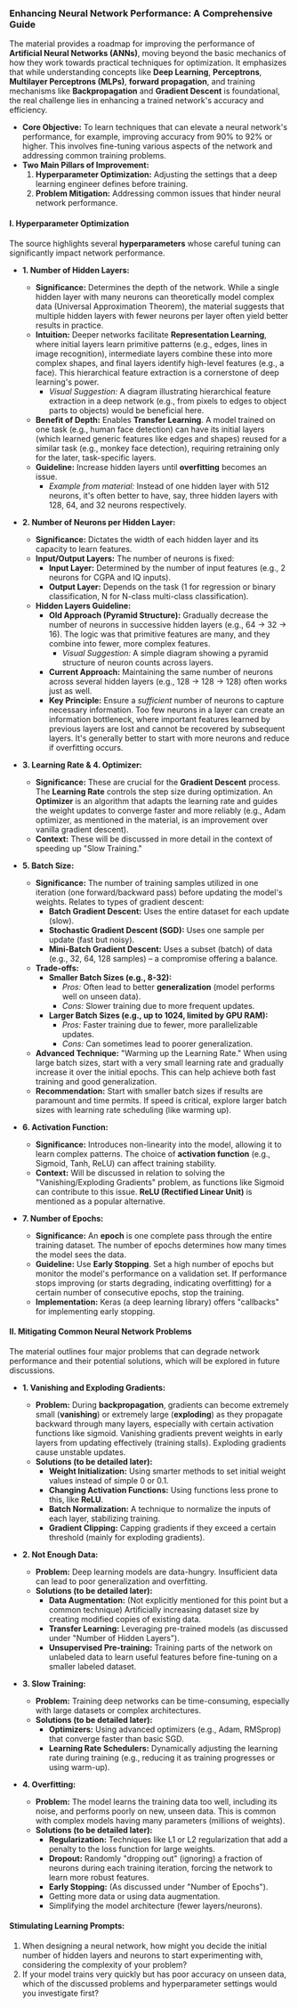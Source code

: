  
### Enhancing Neural Network Performance: A Comprehensive Guide

The material provides a roadmap for improving the performance of **Artificial Neural Networks (ANNs)**, moving beyond the basic mechanics of how they work towards practical techniques for optimization. It emphasizes that while understanding concepts like **Deep Learning**, **Perceptrons**, **Multilayer Perceptrons (MLPs)**, **forward propagation**, and training mechanisms like **Backpropagation** and **Gradient Descent** is foundational, the real challenge lies in enhancing a trained network's accuracy and efficiency.

* **Core Objective:** To learn techniques that can elevate a neural network's performance, for example, improving accuracy from 90% to 92% or higher. This involves fine-tuning various aspects of the network and addressing common training problems.
* **Two Main Pillars of Improvement:**
    1.  **Hyperparameter Optimization:** Adjusting the settings that a deep learning engineer defines before training.
    2.  **Problem Mitigation:** Addressing common issues that hinder neural network performance.

#### I. Hyperparameter Optimization

The source highlights several **hyperparameters** whose careful tuning can significantly impact network performance.

* **1. Number of Hidden Layers:**
    * **Significance:** Determines the depth of the network. While a single hidden layer with many neurons can theoretically model complex data (Universal Approximation Theorem), the material suggests that multiple hidden layers with fewer neurons per layer often yield better results in practice.
    * **Intuition:** Deeper networks facilitate **Representation Learning**, where initial layers learn primitive patterns (e.g., edges, lines in image recognition), intermediate layers combine these into more complex shapes, and final layers identify high-level features (e.g., a face). This hierarchical feature extraction is a cornerstone of deep learning's power.
        * *Visual Suggestion:* A diagram illustrating hierarchical feature extraction in a deep network (e.g., from pixels to edges to object parts to objects) would be beneficial here.
    * **Benefit of Depth:** Enables **Transfer Learning**. A model trained on one task (e.g., human face detection) can have its initial layers (which learned generic features like edges and shapes) reused for a similar task (e.g., monkey face detection), requiring retraining only for the later, task-specific layers.
    * **Guideline:** Increase hidden layers until **overfitting** becomes an issue.
        * *Example from material:* Instead of one hidden layer with 512 neurons, it's often better to have, say, three hidden layers with 128, 64, and 32 neurons respectively.

* **2. Number of Neurons per Hidden Layer:**
    * **Significance:** Dictates the width of each hidden layer and its capacity to learn features.
    * **Input/Output Layers:** The number of neurons is fixed:
        * **Input Layer:** Determined by the number of input features (e.g., 2 neurons for CGPA and IQ inputs).
        * **Output Layer:** Depends on the task (1 for regression or binary classification, N for N-class multi-class classification).
    * **Hidden Layers Guideline:**
        * **Old Approach (Pyramid Structure):** Gradually decrease the number of neurons in successive hidden layers (e.g., 64 -> 32 -> 16). The logic was that primitive features are many, and they combine into fewer, more complex features.
            * *Visual Suggestion:* A simple diagram showing a pyramid structure of neuron counts across layers.
        * **Current Approach:** Maintaining the same number of neurons across several hidden layers (e.g., 128 -> 128 -> 128) often works just as well.
        * **Key Principle:** Ensure a *sufficient* number of neurons to capture necessary information. Too few neurons in a layer can create an information bottleneck, where important features learned by previous layers are lost and cannot be recovered by subsequent layers. It's generally better to start with more neurons and reduce if overfitting occurs.

* **3. Learning Rate & 4. Optimizer:**
    * **Significance:** These are crucial for the **Gradient Descent** process. The **Learning Rate** controls the step size during optimization. An **Optimizer** is an algorithm that adapts the learning rate and guides the weight updates to converge faster and more reliably (e.g., Adam optimizer, as mentioned in the material, is an improvement over vanilla gradient descent).
    * **Context:** These will be discussed in more detail in the context of speeding up "Slow Training."

* **5. Batch Size:**
    * **Significance:** The number of training samples utilized in one iteration (one forward/backward pass) before updating the model's weights. Relates to types of gradient descent:
        * **Batch Gradient Descent:** Uses the entire dataset for each update (slow).
        * **Stochastic Gradient Descent (SGD):** Uses one sample per update (fast but noisy).
        * **Mini-Batch Gradient Descent:** Uses a subset (batch) of data (e.g., 32, 64, 128 samples) – a compromise offering a balance.
    * **Trade-offs:**
        * **Smaller Batch Sizes (e.g., 8-32):**
            * *Pros:* Often lead to better **generalization** (model performs well on unseen data).
            * *Cons:* Slower training due to more frequent updates.
        * **Larger Batch Sizes (e.g., up to 1024, limited by GPU RAM):**
            * *Pros:* Faster training due to fewer, more parallelizable updates.
            * *Cons:* Can sometimes lead to poorer generalization.
    * **Advanced Technique:** "Warming up the Learning Rate." When using large batch sizes, start with a very small learning rate and gradually increase it over the initial epochs. This can help achieve both fast training and good generalization.
    * **Recommendation:** Start with smaller batch sizes if results are paramount and time permits. If speed is critical, explore larger batch sizes with learning rate scheduling (like warming up).

* **6. Activation Function:**
    * **Significance:** Introduces non-linearity into the model, allowing it to learn complex patterns. The choice of **activation function** (e.g., Sigmoid, Tanh, ReLU) can affect training stability.
    * **Context:** Will be discussed in relation to solving the "Vanishing/Exploding Gradients" problem, as functions like Sigmoid can contribute to this issue. **ReLU (Rectified Linear Unit)** is mentioned as a popular alternative.

* **7. Number of Epochs:**
    * **Significance:** An **epoch** is one complete pass through the entire training dataset. The number of epochs determines how many times the model sees the data.
    * **Guideline:** Use **Early Stopping**. Set a high number of epochs but monitor the model's performance on a validation set. If performance stops improving (or starts degrading, indicating overfitting) for a certain number of consecutive epochs, stop the training.
    * **Implementation:** Keras (a deep learning library) offers "callbacks" for implementing early stopping.

#### II. Mitigating Common Neural Network Problems

The material outlines four major problems that can degrade network performance and their potential solutions, which will be explored in future discussions.

* **1. Vanishing and Exploding Gradients:**
    * **Problem:** During **backpropagation**, gradients can become extremely small (**vanishing**) or extremely large (**exploding**) as they propagate backward through many layers, especially with certain activation functions like sigmoid. Vanishing gradients prevent weights in early layers from updating effectively (training stalls). Exploding gradients cause unstable updates.
    * **Solutions (to be detailed later):**
        * **Weight Initialization:** Using smarter methods to set initial weight values instead of simple 0 or 0.1.
        * **Changing Activation Functions:** Using functions less prone to this, like **ReLU**.
        * **Batch Normalization:** A technique to normalize the inputs of each layer, stabilizing training.
        * **Gradient Clipping:** Capping gradients if they exceed a certain threshold (mainly for exploding gradients).

* **2. Not Enough Data:**
    * **Problem:** Deep learning models are data-hungry. Insufficient data can lead to poor generalization and overfitting.
    * **Solutions (to be detailed later):**
        * **Data Augmentation:** (Not explicitly mentioned for this point but a common technique) Artificially increasing dataset size by creating modified copies of existing data.
        * **Transfer Learning:** Leveraging pre-trained models (as discussed under "Number of Hidden Layers").
        * **Unsupervised Pre-training:** Training parts of the network on unlabeled data to learn useful features before fine-tuning on a smaller labeled dataset.

* **3. Slow Training:**
    * **Problem:** Training deep networks can be time-consuming, especially with large datasets or complex architectures.
    * **Solutions (to be detailed later):**
        * **Optimizers:** Using advanced optimizers (e.g., Adam, RMSprop) that converge faster than basic SGD.
        * **Learning Rate Schedulers:** Dynamically adjusting the learning rate during training (e.g., reducing it as training progresses or using warm-up).

* **4. Overfitting:**
    * **Problem:** The model learns the training data too well, including its noise, and performs poorly on new, unseen data. This is common with complex models having many parameters (millions of weights).
    * **Solutions (to be detailed later):**
        * **Regularization:** Techniques like L1 or L2 regularization that add a penalty to the loss function for large weights.
        * **Dropout:** Randomly "dropping out" (ignoring) a fraction of neurons during each training iteration, forcing the network to learn more robust features.
        * **Early Stopping:** (As discussed under "Number of Epochs").
        * Getting more data or using data augmentation.
        * Simplifying the model architecture (fewer layers/neurons).

#### Stimulating Learning Prompts:

1.  When designing a neural network, how might you decide the initial number of hidden layers and neurons to start experimenting with, considering the complexity of your problem?
2.  If your model trains very quickly but has poor accuracy on unseen data, which of the discussed problems and hyperparameter settings would you investigate first?
 